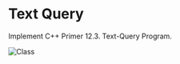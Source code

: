 # Text Query
Implement C++ Primer 12.3. Text-Query Program.

![Class](https://user-images.githubusercontent.com/36698746/130318742-0a764a81-7d39-4178-8bd3-ff9619c7d5b2.png)

